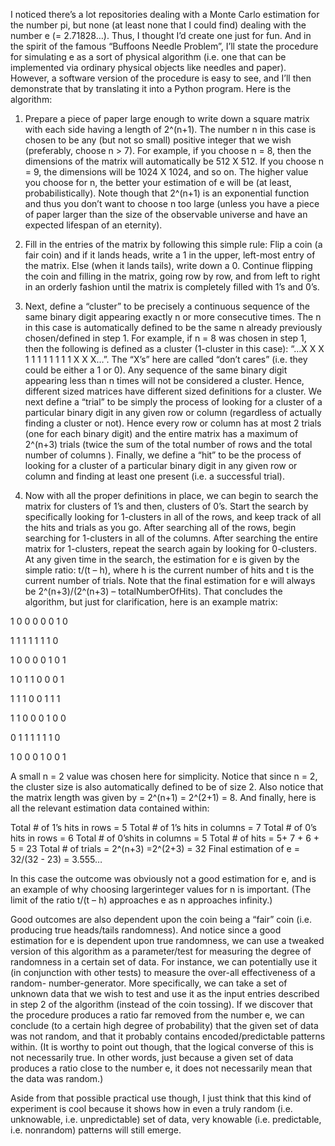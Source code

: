 I noticed there’s a lot repositories dealing with a Monte Carlo estimation for the number pi,
but none (at least none that I could find) dealing with the number e (= 2.71828…). Thus, I
thought I’d create one just for fun. And in the spirit of the famous “Buffoons Needle Problem”,
I’ll state the procedure for simulating e as a sort of physical algorithm (i.e. one that can be
implemented via ordinary physical objects like needles and paper). However, a software version 
of the procedure is easy to see, and I’ll then demonstrate that by translating it into a Python
program. Here is the algorithm:

1)  Prepare a piece of paper large enough to write down a square matrix with each side having a 
length of 2^(n+1). The number n in this case is chosen to be any (but not so small) positive
integer that we wish (preferably, choose n > 7). For example, if you choose n = 8, then the 
dimensions of the matrix will automatically be 512 X 512. If you choose n = 9, the dimensions
will be 1024 X 1024, and so on. The higher value you choose for n, the better your estimation
of e will be (at least, probabilistically). Note though that 2^(n+1) is an exponential function
and thus you don’t want to choose n too large (unless you have a piece of paper larger than the 
size of the observable universe and have an expected lifespan of an eternity).

2) Fill in the entries of the matrix by following this simple rule: Flip a coin (a fair coin) and
if it lands heads, write a 1 in the upper, left-most entry of the matrix. Else (when it lands tails),
write down a 0. Continue flipping the coin and filling in the matrix, going row by row, and from left
to right in an orderly fashion until the matrix is completely filled with 1’s and 0’s.

3) Next, define a “cluster” to be precisely a continuous sequence of the same binary digit appearing
exactly n or more consecutive times. The n in this case is automatically defined to be the same n already
previously chosen/defined in step 1. For example, if n = 8 was chosen in step 1, then the following is
defined as a cluster (1-cluster in this case): “…X X X 1 1 1 1 1 1 1 1 X X X…”. The “X’s” here are called
“don’t cares” (i.e. they could be either a 1 or 0). Any sequence of the same binary digit appearing less 
than n times will not be considered a cluster. Hence, different sized matrices have different sized 
definitions for a cluster. We next define a “trial” to be simply the process of looking for a cluster
of a particular binary digit in any given row or column (regardless of actually finding a cluster or not).
Hence every row or column has at most 2 trials (one for each binary digit) and the entire matrix has a
maximum of 2^(n+3) trials (twice the sum of the total number of rows and the total number of columns ).
Finally, we define a “hit” to be the process of looking for a cluster of a particular binary digit in any
given row or column and finding at least one present (i.e. a successful trial). 

4) Now with all the proper definitions in place, we can begin to search the matrix for clusters of 1’s and
then, clusters of 0’s. Start the search by specifically looking for 1-clusters in all of the rows, and keep
track of all the hits and trials as you go. After searching all of the rows, begin searching for 1-clusters
in all of the columns. After searching the entire matrix for 1-clusters, repeat the search again by looking
for 0-clusters. At any given time in the search, the estimation for e is given by the simple ratio:
t/(t – h), where h is the current number of hits and t is the current number of trials. Note that the final
estimation for e will always be 2^(n+3)/(2^(n+3) – totalNumberOfHits). That concludes the algorithm, but
just for clarification, here is an example matrix: 

1 0 0 0 0 0 1 0

1 1 1 1 1 1 1 0

1  0  0  0  0  1  0  1

1  0  1  1  0  0  0  1

1  1  1  0  0  1  1  1

1  1  0  0  0  1  0  0

0  1  1  1  1  1  1  0

1  0  0  0  1  0  0  1 
 
A small n = 2 value was chosen here for simplicity. Notice that since n = 2, the cluster size is also
automatically defined to be of size 2. Also notice that the matrix length was given by = 2^(n+1) = 
2^(2+1) = 8. And finally, here is all the relevant estimation data contained within:

Total # of 1’s hits in rows = 5
Total # of 1’s hits in columns = 7
Total # of 0’s hits in rows = 6
Total # of 0’shits in columns = 5
Total # of hits = 5+ 7 + 6 + 5 = 23
Total # of trials = 2^(n+3) =2^(2+3) = 32
Final estimation of e = 32/(32 - 23) = 3.555…

In this case the outcome was obviously not a good estimation for e, and is an example of why choosing largerinteger values for n is important. (The limit of the ratio t/(t – h) approaches e as n approaches infinity.)

Good outcomes are also dependent upon the coin being a “fair” coin (i.e. producing true heads/tails randomness).
And notice since a good estimation for e is dependent upon true randomness, we can use a tweaked version of this
algorithm as a parameter/test for measuring the degree of randomness in a certain set of data. For instance, we
can potentially use it (in conjunction with other tests) to measure the over-all effectiveness of a random-
number-generator. More specifically, we can take a set of unknown data that we wish to test and use it as the
input entries described in step 2 of the algorithm (instead of the coin tossing). If we discover that the
procedure produces a ratio far removed from the number e, we can conclude (to a certain high degree of
probability) that the given set of data was not random, and that it probably contains encoded/predictable
patterns within. (It is worthy to point out though, that the logical converse of this is not necessarily true.
In other words, just because a given set of data produces a ratio close to the number e, it does not necessarily
mean that the data was random.)

Aside from that possible practical use though, I just think that this kind of experiment is cool because it shows
how in even a truly random (i.e. unknowable, i.e. unpredictable) set of data, very knowable (i.e. predictable, 
i.e. nonrandom) patterns will still emerge.

